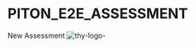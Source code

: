 # PITON_E2E_ASSESSMENT
New Assessment
![thy-logo-](https://user-images.githubusercontent.com/101811316/221964251-1725a56c-7b68-4a53-a822-91826b506825.jpg)
